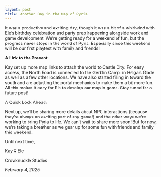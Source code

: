 ```yaml
---
layout: post
title: Another Day in the Map of Pyria
---
```


It was a productive and exciting day, though it was a bit of a whirlwind with Ele’s birthday celebration and party prep happening alongside work and game development! We’re getting ready for a weekend of fun, but the progress never stops in the world of Pyria. Especially since this weekend will be our first playtest with family and friends!

**A Link to the Present**

Kay set up more map links to attach the world to Castle City. For easy access, the North Road is connected to the Gerblin Camp  in Helga’s Glade as well as a few other locations. We have also started filling in toward the south and are adjusting the portal mechanics to make them a bit more fun. All this makes it easy for Ele to develop our map in game. Stay tuned for a future post! 

A Quick Look Ahead:

Next up, we’ll be sharing more details about NPC interactions (because they’re always an exciting part of any game!) and the other ways we’re working to bring Pyria to life. We can’t wait to share more soon! But for now, we’re taking a breather as we gear up for some fun with friends and family this weekend.

Until next time,

Kay & Ele

Crowknuckle Studios

*February 4, 2025*
